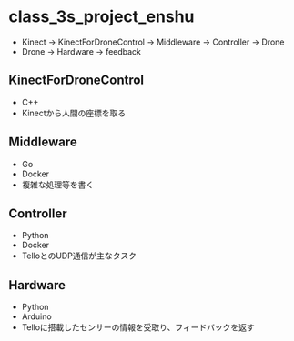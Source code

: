 # class_3s_project_enshu

- Kinect -> KinectForDroneControl -> Middleware -> Controller -> Drone
- Drone -> Hardware -> feedback

## KinectForDroneControl

- C++
- Kinectから人間の座標を取る

## Middleware

- Go
- Docker
- 複雑な処理等を書く

## Controller

- Python
- Docker
- TelloとのUDP通信が主なタスク

## Hardware

- Python
- Arduino
- Telloに搭載したセンサーの情報を受取り、フィードバックを返す
